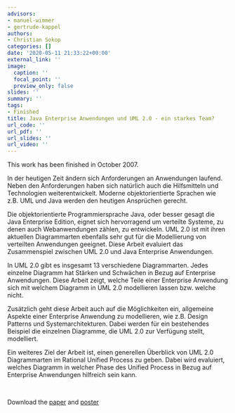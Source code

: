 ```yaml
---
advisors:
- manuel-wimmer
- gertrude-kappel
authors:
- Christian Sokop
categories: []
date: '2020-05-11 21:33:22+00:00'
external_link: ''
image:
  caption: ''
  focal_point: ''
  preview_only: false
slides: ''
summary: ''
tags:
- Finished
title: Java Enterprise Anwendungen und UML 2.0 - ein starkes Team?
url_code: ''
url_pdf: ''
url_slides: ''
url_video: ''
---
```


This work has been finished in October 2007.

In der heutigen Zeit ändern sich Anforderungen an Anwendungen laufend. Neben den Anforderungen haben sich natürlich auch die Hilfsmitteln und Technologien weiterentwickelt. Moderne objektorientierte Sprachen wie z.B. UML und Java werden den heutigen Ansprüchen gerecht.

Die objektorientierte Programmiersprache Java, oder besser gesagt die Java Enterprise Edition, eignet sich hervorragend um verteilte Systeme, zu denen auch Webanwendungen zählen, zu entwickeln. UML 2.0 ist mit ihren aktuellen Diagrammarten ebenfalls sehr gut für die Modellierung von verteilten Anwendungen geeignet. Diese Arbeit evaluiert das Zusammenspiel zwischen UML 2.0 und Java Enterprise Anwendungen.

In UML 2.0 gibt es insgesamt 13 verschiedene Diagrammarten. Jedes einzelne Diagramm hat Stärken und Schwächen in Bezug auf Enterprise Anwendungen. Diese Arbeit zeigt, welche Teile einer Enterprise Anwendung sich mit welchem Diagramm in UML 2.0 modellieren lassen bzw. welche nicht.

Zusätzlich geht diese Arbeit auch auf die Möglichkeiten ein, allgemeine Aspekte einer Enterprise Anwendung zu modellieren, wie z.B. Design Patterns und Systemarchitekturen. Dabei werden für ein bestehendes Beispiel die einzelnen Diagramme, die UML 2.0 zur Verfügung stellt, modelliert.

Ein weiteres Ziel der Arbeit ist, einen generellen Überblick von UML 2.0 Diagrammarten im Rational Unified Process zu geben. Dabei wird evaluiert, welches Diagramm in welcher Phase des Unified Process in Bezug auf Enterprise Anwendungen hilfreich sein kann.

&nbsp;

 Download the [paper](https://www.big.tuwien.ac.at/app/uploads/2016/10/Sokop_paper2.pdf) and [poster](https://www.big.tuwien.ac.at/app/uploads/2016/10/Sokop_poster2.pdf)